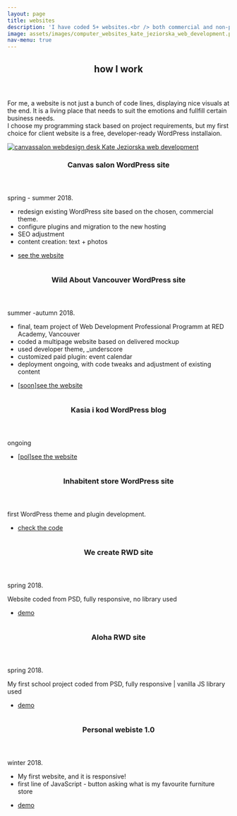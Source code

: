 ```yaml
---
layout: page
title: websites
description: 'I have coded 5+ websites.<br /> both commercial and non-profit projects.<br /> <br /> see them all'
image: assets/images/computer_websites_kate_jeziorska_web_development.png" alt="computer on a desk Kate Jeziorska web development"
nav-menu: true
---
```


<!-- Main -->
<div id="main">

<!-- One -->
<section id="one">
	<div class="inner">
		<header class="major">
			<h2>how I work</h2>
		</header>
		<p>For me, a website is not just a bunch of code lines, displaying nice visuals at the end. It is a living place that needs to suit the emotions and fullfill certain business needs.<br />I choose my programming stack based on project requirements, but my first choice for client website is a free, developer-ready WordPress installaion.</p>
	</div>
</section>

<!-- Two -->
<section id="two" class="spotlights inner">
	<section class="website-item">
		<a href="https://www.canvassalon.ca/" class="image">
			<img src="assets/images/canvassalon_kate_jeziorska_web_development.png" alt="canvassalon webdesign desk Kate Jeziorska web development"  />
		</a>
		<div class="content">
			<div class="inner">
				<header class="major">
					<h3>Canvas salon WordPress site</h3>
				</header>
						<p>spring - summer 2018.</p>
						<ul>
						<li>redesign existing WordPress site based on the chosen, commercial theme.</li>
						<li>configure plugins and migration to the new hosting</li>
						<li>SEO adjustment</li>
						<li>content creation: text + photos</li>
						</ul>
				<ul class="actions">
					<li><a href="https://www.canvassalon.ca/" class="button">see the website</a></li>
				</ul>
			</div>
		</div>
	</section>
	<section class="website-item">
		<a href="#" class="image">
			<img src="assets/images/wav_kate_jeziorska_web_development.png" alt="" data-position="top center" />
		</a>
		<div class="content">
			<div class="inner">
				<header class="major">
					<h3>Wild About Vancouver WordPress site</h3>
				</header>
				<p>summer -autumn 2018.</p>
					<ul>
						<li>final, team project of Web Development Professional Programm at RED Academy, Vancouver</li>
						<li>coded a multipage website based on delivered mockup</li>
						<li>used developer theme, _underscore</li>
						<li>customized paid plugin: event calendar</li>
						<li>deployment ongoing, with code tweaks and adjustment of existing content</li>
					</ul>
				<ul class="actions">
					<li><a href="#" class="button">[soon]see the website</a></li>
				</ul>
			</div>
		</div>
	</section>
	<section class="website-item">
		<a href="https://www.kasiaikod.pl/" class="image">
			<img src="assets/images/kasiaikod_kate_jeziorska_web_development.png" alt="" data-position="25% 25%" />
		</a>
		<div class="content">
			<div class="inner">
				<header class="major">
					<h3>Kasia i kod WordPress blog</h3>
				</header>
						<p>ongoing</p>
				<ul class="actions">
					<li><a href="https://www.kasiaikod.pl/" class="button">[pol]see the website</a></li>
				</ul>
			</div>
		</div>
	</section>
	<section class="website-item">
		<a href="https://github.com/pinaska/inhabitent_multisite_WP_theme" class="image">
			<img src="assets/images/inhabitent_kate_jeziorska_web_development.png" alt="" data-position="25% 25%" />
		</a>
		<div class="content">
			<div class="inner">
				<header class="major">
					<h3>Inhabitent store WordPress site</h3>
				</header>
						<p>first WordPress theme and plugin development.</p>
				<ul class="actions">
					<li><a href="https://github.com/pinaska/inhabitent_multisite_WP_theme" class="button">check the code</a></li>
				</ul>
			</div>
		</div>
	</section>
	<section class="website-item">
		<a href="https://pinaska.github.io/we_create_rwd_one_page_site/" class="image">
			<img src="assets/images/we_create_kate_jeziorska_web_development.png" alt="" data-position="25% 25%" />
		</a>
		<div class="content">
			<div class="inner">
				<header class="major">
					<h3>We create RWD site</h3>
				</header>
				<p>spring 2018.</p>
				<p>Website coded from PSD, fully responsive, no library used</p>
				<ul class="actions">
					<li><a href="https://pinaska.github.io/we_create_rwd_one_page_site/" class="button">demo</a></li>
				</ul>
			</div>
		</div>
	</section>
	<section class="website-item">
		<a href="https://pinaska.github.io/aloha_webiste_one-page/" class="image">
			<img src="assets/images/aloha_kate_jeziorska_web_development.png" alt="" data-position="25% 25%" />
		</a>
		<div class="content">
			<div class="inner">
				<header class="major">
					<h3>Aloha RWD site</h3>
				</header>
				<p>spring 2018.</p>
				<p>My first school project coded from PSD, fully responsive | vanilla JS library used</p>
				<ul class="actions">
					<li><a href="https://pinaska.github.io/aloha_webiste_one-page/" class="button">demo</a></li>
				</ul>
			</div>
		</div>
	</section>
	<section class="website-item">
		<a href="https://pinaska.github.io/kate_jeziorska_one-page_website/" class="image">
			<img src="assets/images/first_web_kate_jeziorska_web_development.png" alt="" data-position="25% 25%" />
		</a>
		<div class="content">
			<div class="inner">
				<header class="major">
					<h3>Personal webiste 1.0</h3>
				</header>
				<p>winter 2018.</p>
				<ul>
				<li>My first website, and it is responsive!</li>
				<li>first line of JavaScript - button asking what is my favourite furniture store</li>
				</ul>
				<ul class="actions">
					<li><a href="https://pinaska.github.io/kate_jeziorska_one-page_website/" class="button">demo</a></li>
				</ul>
			</div>
		</div>
	</section>
</section>
</div>
